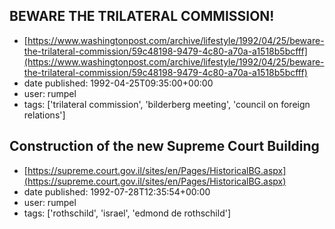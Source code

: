 ## BEWARE THE TRILATERAL COMMISSION!
 - [https://www.washingtonpost.com/archive/lifestyle/1992/04/25/beware-the-trilateral-commission/59c48198-9479-4c80-a70a-a1518b5bcfff](https://www.washingtonpost.com/archive/lifestyle/1992/04/25/beware-the-trilateral-commission/59c48198-9479-4c80-a70a-a1518b5bcfff)
 - date published: 1992-04-25T09:35:00+00:00
 - user: rumpel
 - tags: ['trilateral commission', 'bilderberg meeting', 'council on foreign relations']

## Construction of the new Supreme Court Building
 - [https://supreme.court.gov.il/sites/en/Pages/HistoricalBG.aspx](https://supreme.court.gov.il/sites/en/Pages/HistoricalBG.aspx)
 - date published: 1992-07-28T12:35:54+00:00
 - user: rumpel
 - tags: ['rothschild', 'israel', 'edmond de rothschild']

